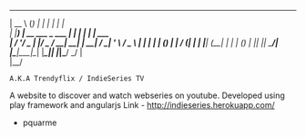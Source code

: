   _____           _           _     ______     _           
 |  __ \         (_)         | |   |  ____|   | |          
 | |__) | __ ___  _  ___  ___| |_  | |__   ___| |__   ___  
 |  ___/ '__/ _ \| |/ _ \/ __| __| |  __| / __| '_ \ / _ \ 
 | |   | | | (_) | |  __/ (__| |_  | |___| (__| | | | (_) |
 |_|   |_|  \___/| |\___|\___|\__| |______\___|_| |_|\___/ 
                _/ |                                       
               |__/                                        



	A.K.A Trendyflix / IndieSeries TV
		
A website to discover and watch webseries on youtube. Developed using play framework and angularjs
Link - http://indieseries.herokuapp.com/

- pquarme